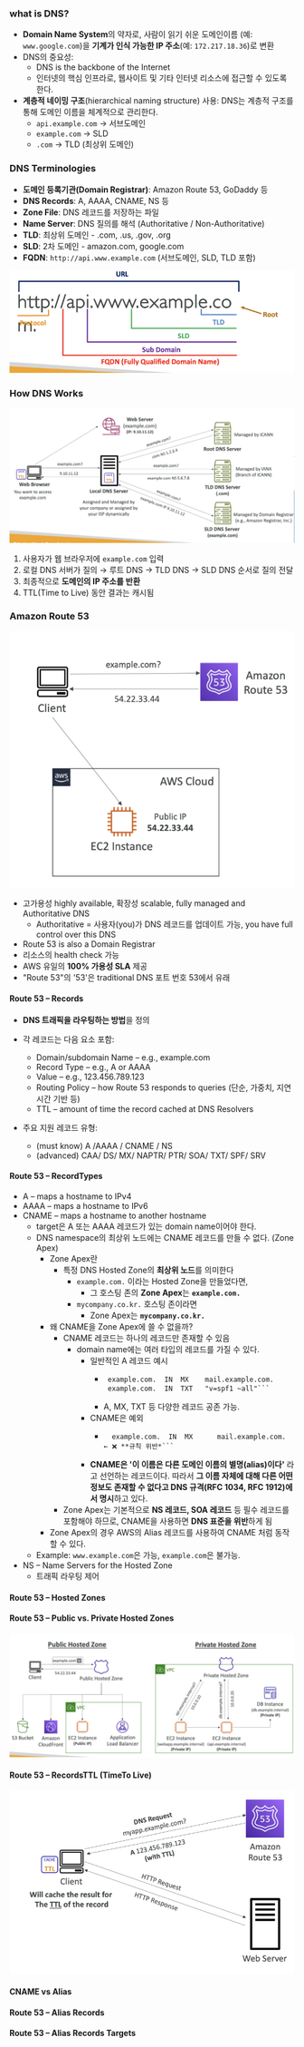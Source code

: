
### what is DNS?

- **Domain Name System**의 약자로, 사람이 읽기 쉬운 도메인이름 (예: `www.google.com`)을 **기계가 인식 가능한 IP 주소**(예: `172.217.18.36`)로 변환
- DNS의 중요성: 
	- DNS is the backbone of the Internet
	- 인터넷의 핵심 인프라로, 웹사이트 및 기타 인터넷 리소스에 접근할 수 있도록 한다.
- **계층적 네이밍 구조**(hierarchical naming structure) 사용: DNS는 계층적 구조를 통해 도메인 이름을 체계적으로 관리한다.
    - `api.example.com` → 서브도메인
    - `example.com` → SLD
    - `.com` → TLD (최상위 도메인)

### DNS Terminologies

- **도메인 등록기관(Domain Registrar)**: Amazon Route 53, GoDaddy 등
- **DNS Records**: A, AAAA, CNAME, NS 등
- **Zone File**: DNS 레코드를 저장하는 파일
- **Name Server**: DNS 질의를 해석 (Authoritative / Non-Authoritative)
- **TLD**: 최상위 도메인 - .com, .us, .gov, .org 
- **SLD**: 2차 도메인 - amazon.com, google.com 
- **FQDN**:  `http://api.www.example.com` (서브도메인, SLD, TLD 포함)

![400](images/Pasted%20image%2020250518152529.png)

### How DNS Works

![](images/Pasted%20image%2020250518152806.png)

1. 사용자가 웹 브라우저에 `example.com` 입력
2. 로컬 DNS 서버가 질의 → 루트 DNS → TLD DNS → SLD DNS 순서로 질의 전달
3. 최종적으로 **도메인의 IP 주소를 반환**
4. TTL(Time to Live) 동안 결과는 캐시됨

### Amazon Route 53

![300](images/Pasted%20image%2020250518152836.png)

- 고가용성 highly available, 확장성 scalable, fully managed and Authoritative DNS
	- Authoritative = 사용자(you)가 DNS 레코드를 업데이트 가능,  you have full control over this DNS
- Route 53 is also a Domain Registrar
- 리소스의 health check 가능
- AWS 유일의 **100% 가용성 SLA** 제공
- "Route 53"의 '53'은 traditional DNS 포트 번호 53에서 유래

#### Route 53 – Records

- **DNS 트래픽을 라우팅하는 방법**을 정의
- 각 레코드는 다음 요소 포함:
    - Domain/subdomain Name – e.g., example.com
    - Record Type – e.g., A or AAAA
    - Value – e.g., 123.456.789.123
    - Routing Policy – how Route 53 responds to queries (단순, 가중치, 지연 시간 기반 등)
    - TTL – amount of time the record cached at DNS Resolvers
        
- 주요 지원 레코드 유형:
    - (must know) A /AAAA / CNAME / NS
    - (advanced) CAA/ DS/ MX/ NAPTR/ PTR/ SOA/ TXT/ SPF/ SRV

#### Route 53 – RecordTypes
- A – maps a hostname to IPv4
- AAAA – maps a hostname to IPv6
- CNAME – maps a hostname to another hostname
	- target은 A 또는 AAAA 레코드가 있는 domain name이어야 한다.
	- DNS namespace의 최상위 노드에는 CNAME 레코드를 만들 수 없다. (Zone Apex)
		- Zone Apex란
			- 특정 DNS Hosted Zone의 **최상위 노드**를 의미한다
				- `example.com.` 이라는 Hosted Zone을 만들었다면,
					- 그 호스팅 존의 **Zone Apex**는 **`example.com.`**
				- `mycompany.co.kr.` 호스팅 존이라면
				    - Zone Apex는 **`mycompany.co.kr.`**
		- 왜 CNAME을 Zone Apex에 쓸 수 없을까?
			-  CNAME 레코드는 하나의 레코드만 존재할 수 있음
				- domain name에는 여러 타입의 레코드를 가질 수 있다.
					- 일반적인 A 레코드 예시
						-  ``` example.com.  IN  A     192.0.2.1
							example.com.  IN  MX    mail.example.com.
							example.com.  IN  TXT   "v=spf1 ~all"```
						- A, MX, TXT 등 다양한 레코드 공존 가능.
					- CNAME은 예외
						- ```example.com.  IN  CNAME   myloadbalancer.elb.amazonaws.com.
							example.com.  IN  MX      mail.example.com.   ← ❌ **규칙 위반*```
					- **CNAME은 '이 이름은 다른 도메인 이름의 별명(alias)이다'** 라고 선언하는 레코드이다. 따라서 **그 이름 자체에 대해 다른 어떤 정보도 존재할 수 없다고 DNS 규격(RFC 1034, RFC 1912)에서 명시**하고 있다.
			- Zone Apex는 기본적으로 **NS 레코드, SOA 레코드** 등 필수 레코드를 포함해야 하므로, CNAME을 사용하면 **DNS 표준을 위반**하게 됨
		- Zone Apex의 경우 AWS의 Alias 레코드를 사용하여 CNAME 처럼 동작할 수 있다.
	- Example: `www.example.com`은 가능, `example.com`은 불가능.
- NS – Name Servers for the Hosted Zone
	- 트래픽 라우팅 제어


#### Route 53 – Hosted Zones

#### Route 53 – Public vs. Private Hosted Zones

![](images/Pasted%20image%2020250518152931.png)

#### Route 53 – RecordsTTL (TimeTo Live)
![](images/Pasted%20image%2020250518152945.png)



#### CNAME vs Alias

#### Route 53 – Alias Records

#### Route 53 – Alias Records Targets